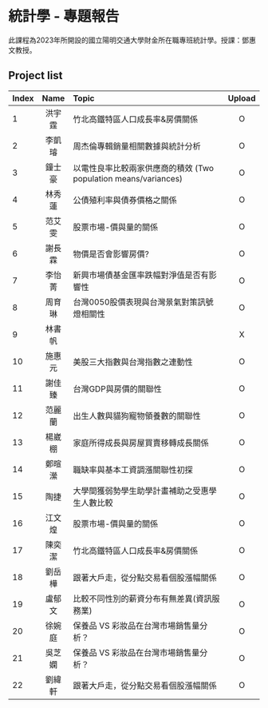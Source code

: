 # 統計學 - 專題報告

此課程為2023年所開設的國立陽明交通大學財金所在職專班統計學。授課：鄧惠文教授。  

## Project list
| Index | Name | Topic | Upload |
| :--- | :---: | :--- | :---: |
| 1 | 洪宇霆 | 竹北高鐵特區人口成長率&房價關係 | O |
| 2 | 李凱璿 | 周杰倫專輯銷量相關數據與統計分析 | O |
| 3 | 鐘士豪 | 以電性良率比較兩家供應商的積效 (Two population means/variances) | O |
| 4 | 林秀蓮 | 公債殖利率與債券價格之關係 | O |
| 5 | 范艾雯 | 股票市場-價與量的關係 | O |
| 6 | 謝長霖 | 物價是否會影響房價? | O |
| 7 | 李怡菁 | 新興市場債基金匯率跌幅對淨值是否有影響性 | O |
| 8 | 周育琳 | 台灣0050股價表現與台灣景氣對策訊號燈相關性 | O |
| 9 | 林書帆 |  | X |
| 10 | 施惠元 | 美股三大指數與台灣指數之連動性 | O |
| 11 | 謝佳臻 | 台灣GDP與房價的關聯性 | O |
| 12 | 范麗蘭 | 出生人數與貓狗寵物領養數的關聯性 | O |
| 13 | 楊崴棚 | 家庭所得成長與房屋買賣移轉成長關係 | O |
| 14 | 鄭暄瀠 | 職缺率與基本工資調漲關聯性初探 | O |
| 15 | 陶捷 | 大學間獲弱勢學生助學計畫補助之受惠學生人數比較 | O |
| 16 | 江文煌 | 股票市場-價與量的關係 | O |
| 17 | 陳奕潔 | 竹北高鐵特區人口成長率&房價關係 | O |
| 18 | 劉岳樺 | 跟著大戶走，從分點交易看個股漲幅關係 | O |
| 19 | 盧郁文 | 比較不同性別的薪資分布有無差異(資訊服務業) | O |
| 20 | 徐婉庭 | 保養品 VS 彩妝品在台灣市場銷售量分析？ | O |
| 21 | 吳芝嫻 | 保養品 VS 彩妝品在台灣市場銷售量分析？ | O |
| 22 | 劉緯軒 | 跟著大戶走，從分點交易看個股漲幅關係 | O |
